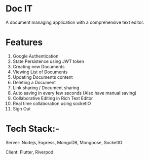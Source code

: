 # Doc IT
A document managing application with a comprehensive text editor.

# Features
1) Google Authentication
2) State Persistence using JWT token
3) Creating new Documents
4) Viewing List of Documents
5) Updating Documents content
6) Deleting a Document
7) Link sharing / Document sharing
8) Auto saving in every few seconds (Also have manual saving)
9) Collaborative Editing in Rich Text Editor
10) Real time collaboration using socketIO
11) Sign Out

# Tech Stack:-
Server: Nodejs, Express, MongoDB, Mongoose, SocketIO

Client: Flutter, Riverpod

